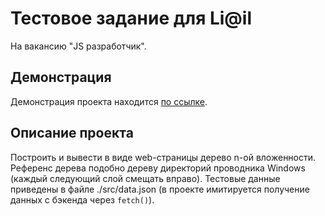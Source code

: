 # Тестовое задание для Li@il

На вакансию "JS разработчик".

## Демонстрация

Демонстрация проекта находится [по ссылке](https://liail-test-9oed.vercel.app/).

## Описание проекта

Построить и вывести в виде web-страницы дерево n-ой вложенности. Референс дерева подобно дереву директорий проводника Windows (каждый следующий слой смещать вправо). Тестовые данные приведены в файле ./src/data.json (в проекте имитируется получение данных с бэкенда через ```fetch()```).
